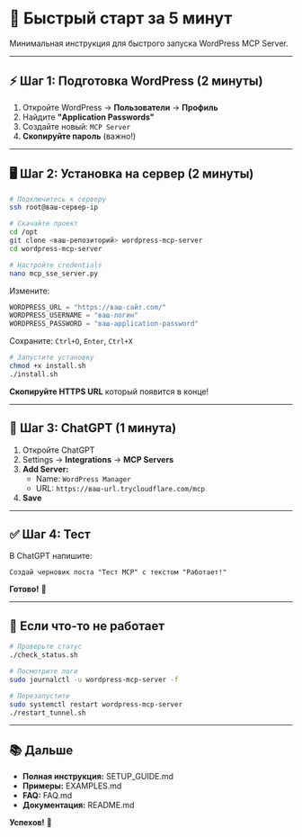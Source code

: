 # 🚀 Быстрый старт за 5 минут

Минимальная инструкция для быстрого запуска WordPress MCP Server.

---

## ⚡ Шаг 1: Подготовка WordPress (2 минуты)

1. Откройте WordPress → **Пользователи** → **Профиль**
2. Найдите **"Application Passwords"**
3. Создайте новый: `MCP Server`
4. **Скопируйте пароль** (важно!)

---

## 🖥️ Шаг 2: Установка на сервер (2 минуты)

```bash
# Подключитесь к серверу
ssh root@ваш-сервер-ip

# Скачайте проект
cd /opt
git clone <ваш-репозиторий> wordpress-mcp-server
cd wordpress-mcp-server

# Настройте credentials
nano mcp_sse_server.py
```

Измените:
```python
WORDPRESS_URL = "https://ваш-сайт.com/"
WORDPRESS_USERNAME = "ваш-логин"
WORDPRESS_PASSWORD = "ваш-application-password"
```

Сохраните: `Ctrl+O`, `Enter`, `Ctrl+X`

```bash
# Запустите установку
chmod +x install.sh
./install.sh
```

**Скопируйте HTTPS URL** который появится в конце!

---

## 🤖 Шаг 3: ChatGPT (1 минута)

1. Откройте ChatGPT
2. Settings → **Integrations** → **MCP Servers**
3. **Add Server:**
   - Name: `WordPress Manager`
   - URL: `https://ваш-url.trycloudflare.com/mcp`
4. **Save**

---

## ✅ Шаг 4: Тест

В ChatGPT напишите:
```
Создай черновик поста "Тест MCP" с текстом "Работает!"
```

**Готово!** 🎉

---

## 🔧 Если что-то не работает

```bash
# Проверьте статус
./check_status.sh

# Посмотрите логи
sudo journalctl -u wordpress-mcp-server -f

# Перезапустите
sudo systemctl restart wordpress-mcp-server
./restart_tunnel.sh
```

---

## 📚 Дальше

- **Полная инструкция:** SETUP_GUIDE.md
- **Примеры:** EXAMPLES.md
- **FAQ:** FAQ.md
- **Документация:** README.md

**Успехов!** 🚀

